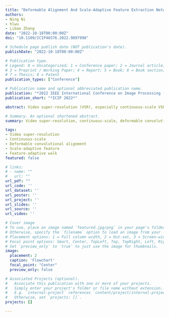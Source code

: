 ```yaml
---
title: "Deformable Alignment And Scale-Adaptive Feature Extraction Network For Continuous-Scale Satellite Video Super-Resolution"
authors:
- Ning Ni
- hlwu
- Libao Zhang
date: "2022-10-18T00:00:00Z"
doi: "10.1109/ICIP46576.2022.9897998"

# Schedule page publish date (NOT publication's date).
publishDate: "2022-10-18T00:00:00Z"

# Publication type.
# Legend: 0 = Uncategorized; 1 = Conference paper; 2 = Journal article;
# 3 = Preprint / Working Paper; 4 = Report; 5 = Book; 6 = Book section;
# 7 = Thesis; 8 = Patent
publication_types: ["Conference"]

# Publication name and optional abbreviated publication name.
publication: "*2022 IEEE International Conference on Image Processing (ICIP)*"
publication_short: "*ICIP 2022*"

abstract: Video super-resolution (VSR), especially continuous-scale VSR, plays a crucial role in improving the quality of satellite video. Continuous-scale VSR aims to use a single model to process arbitrary (integer or non-integer) scale factors, which is conducive to meeting the needs of video images transmission with different compression ratios and arbitrarily zooming by rolling the mouse wheel. In this article, we propose a novel network to achieve continuous-scale satellite VSR (CAVSR). Specifically, first, we propose a time-series-aware dynamic routing deformable alignment module (TDAM) for feature alignment. Second, we develop a scale-adaptive feature extraction module (SFEM), which uses the proposed scale-adaptive convolution (SA-Conv) to dynamically generate different filters based on the input scale information. Finally, we design a global implicit function feature-adaptive walk continuous-scale upsampling module (GFCUM), which can perform feature-adaptive walks according to the input features with different scale information and finally complete the continuous-scale mapping from coordinates to pixel values. Experimental results have demonstrated the CAVSR has superior reconstruction performance.

# Summary. An optional shortened abstract.
summary: Video super-resolution, continuous-scale, deformable convolutional alignment, scale-adaptive feature, feature-adaptive walk

tags:
- Video super-resolution
- Continuous-scale
- Deformable convolutional alignment
- Scale-adaptive feature
- Feature-adaptive walk
featured: false

# links:
# - name: ""
#   url: ""
url_pdf: ""
url_code: ''
url_dataset: ''
url_poster: ''
url_project: ''
url_slides: ''
url_source: ''
url_video: ''

# Cover image
# To use, place an image named `featured.jpg/png` in your page's folder.
# Otherwise, specify the `filename` option to load an image from your `assets/media/` folder.
# Placement options: 1 = Full column width, 2 = Out-set, 3 = Screen-width
# Focal point options: Smart, Center, TopLeft, Top, TopRight, Left, Right, BottomLeft, Bottom, BottomRight
# Set `preview_only` to `true` to just use the image for thumbnails.
image:
  placement: 2
  caption: 'Flowchart'
  focal_point: "Center"
  preview_only: false

# Associated Projects (optional).
#   Associate this publication with one or more of your projects.
#   Simply enter your project's folder or file name without extension.
#   E.g. `internal-project` references `content/project/internal-project/index.md`.
#   Otherwise, set `projects: []`.
projects: []

---
```


<!-- {{% callout note %}}
Click the *Cite* button above to demo the feature to enable visitors to import publication metadata into their reference management software.
{{% /callout %}}

{{% callout note %}}
Create your slides in Markdown - click the *Slides* button to check out the example.
{{% /callout %}}

Supplementary notes can be added here, including [code, math, and images](https://wowchemy.com/docs/writing-markdown-latex/). -->
